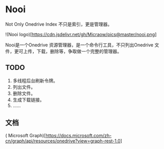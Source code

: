 # Nooi
Not Only Onedrive Index 不只是索引，更是管理器。

!(Nooi logo)[https://cdn.jsdelivr.net/gh/Micraow/pics@master/nooi.png]

Nooi是一个Onedrive 资源管理器，是一个命令行工具，不只列出Onedrive 文件，更可上传，下载，删除等，争取做一个完整的管理器。

## TODO

1. 多线程后台刷新令牌。
2. 列出文件。
3. 删除文件。
4. 生成下载链接。
5. ……

## 文档

( Microsoft Graph)[https://docs.microsoft.com/zh-cn/graph/api/resources/onedrive?view=graph-rest-1.0]
